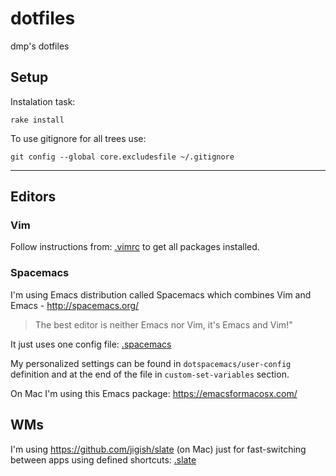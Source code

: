 # dotfiles

dmp's dotfiles

## Setup
Instalation task:
```
rake install
```

To use gitignore for all trees use:
```
git config --global core.excludesfile ~/.gitignore
```

---

## Editors

### Vim

Follow instructions from: [.vimrc](vimrc#L10-L11) to get all packages installed.

### Spacemacs

I'm using Emacs distribution called Spacemacs which combines Vim and Emacs - http://spacemacs.org/
> The best editor is neither Emacs nor Vim, it's Emacs and Vim!"

It just uses one config file: [.spacemacs](spacemacs)

My personalized settings can be found in `dotspacemacs/user-config` definition and at the end of the file in `custom-set-variables` section.

On Mac I'm using this Emacs package: https://emacsformacosx.com/

## WMs

I'm using https://github.com/jigish/slate (on Mac) just for fast-switching between apps using defined shortcuts: [.slate](slate)
